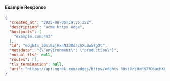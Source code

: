 <!-- Code generated for API Clients. DO NOT EDIT. -->

#### Example Response

```json
{
  "created_at": "2025-08-05T19:35:25Z",
  "description": "acme https edge",
  "hostports": [
    "example.com:443"
  ],
  "id": "edghts_30si8zjHxnNJ3OdachXLBw57gDt",
  "metadata": "{\"environment\": \"production\"}",
  "mutual_tls": null,
  "routes": [],
  "tls_termination": null,
  "uri": "https://api.ngrok.com/edges/https/edghts_30si8zjHxnNJ3OdachXLBw57gDt"
}
```
